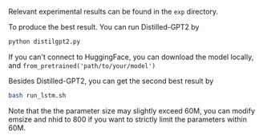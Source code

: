 Relevant experimental results can be found in the `exp` directory.

To produce the best result. You can run Distilled-GPT2 by 

```bash
python distilgpt2.py
```
If you can't connect to HuggingFace, you can download the model locally, and `from_pretrained('path/to/your/model')`

Besides Distilled-GPT2, you can get the second best result by

```bash
bash run_lstm.sh
```
Note that the the parameter size may slightly exceed 60M, you can modify emsize and nhid to 800 if you want to strictly limit the parameters within 60M.
